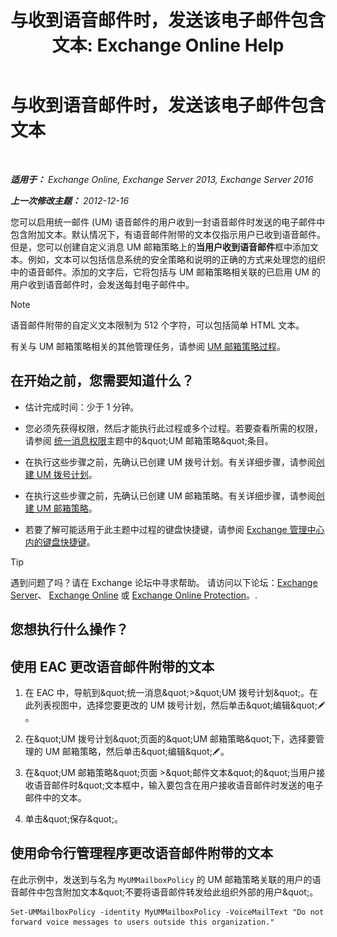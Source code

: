 ﻿---
title: '与收到语音邮件时，发送该电子邮件包含文本: Exchange Online Help'
TOCTitle: 与收到语音邮件时，发送该电子邮件包含文本
ms:assetid: b2eec29c-e5eb-4263-80d8-0b9813dd56dc
ms:mtpsurl: https://technet.microsoft.com/zh-cn/library/Bb201718(v=EXCHG.150)
ms:contentKeyID: 51408253
ms.date: 05/23/2018
mtps_version: v=EXCHG.150
ms.translationtype: MT
---

# 与收到语音邮件时，发送该电子邮件包含文本

 

_**适用于：** Exchange Online, Exchange Server 2013, Exchange Server 2016_

_**上一次修改主题：** 2012-12-16_

您可以启用统一邮件 (UM) 语音邮件的用户收到一封语音邮件时发送的电子邮件中包含附加文本。默认情况下，有语音邮件附带的文本仅指示用户已收到语音邮件。但是，您可以创建自定义消息 UM 邮箱策略上的**当用户收到语音邮件**框中添加文本。例如，文本可以包括信息系统的安全策略和说明的正确的方式来处理您的组织中的语音邮件。添加的文字后，它将包括与 UM 邮箱策略相关联的已启用 UM 的用户收到语音邮件时，会发送每封电子邮件中。

> [!NOTE]  
> 语音邮件附带的自定义文本限制为 512 个字符，可以包括简单 HTML 文本。


有关与 UM 邮箱策略相关的其他管理任务，请参阅 [UM 邮箱策略过程](um-mailbox-policy-procedures-exchange-2013-help.md)。

## 在开始之前，您需要知道什么？

  - 估计完成时间：少于 1 分钟。

  - 您必须先获得权限，然后才能执行此过程或多个过程。若要查看所需的权限，请参阅 [统一消息权限](unified-messaging-permissions-exchange-2013-help.md)主题中的\&quot;UM 邮箱策略\&quot;条目。

  - 在执行这些步骤之前，先确认已创建 UM 拨号计划。有关详细步骤，请参阅[创建 UM 拨号计划](create-a-um-dial-plan-exchange-2013-help.md)。

  - 在执行这些步骤之前，先确认已创建 UM 邮箱策略。有关详细步骤，请参阅[创建 UM 邮箱策略](create-a-um-mailbox-policy-exchange-2013-help.md)。

  - 若要了解可能适用于此主题中过程的键盘快捷键，请参阅 [Exchange 管理中心内的键盘快捷键](keyboard-shortcuts-in-the-exchange-admin-center-exchange-online-protection-help.md)。

> [!TIP]  
> 遇到问题了吗？请在 Exchange 论坛中寻求帮助。 请访问以下论坛：<a href="https://go.microsoft.com/fwlink/p/?linkid=60612">Exchange Server</a>、 <a href="https://go.microsoft.com/fwlink/p/?linkid=267542">Exchange Online</a> 或 <a href="https://go.microsoft.com/fwlink/p/?linkid=285351">Exchange Online Protection</a>。.


## 您想执行什么操作？

## 使用 EAC 更改语音邮件附带的文本

1.  在 EAC 中，导航到\&quot;统一消息\&quot;\>\&quot;UM 拨号计划\&quot;。在此列表视图中，选择您要更改的 UM 拨号计划，然后单击\&quot;编辑\&quot;![编辑图标](images/Bb124582.6f53ccb2-1f13-4c02-bea0-30690e6ea71d(EXCHG.150).gif "编辑图标")。

2.  在\&quot;UM 拨号计划\&quot;页面的\&quot;UM 邮箱策略\&quot;下，选择要管理的 UM 邮箱策略，然后单击\&quot;编辑\&quot;![编辑图标](images/Bb124582.6f53ccb2-1f13-4c02-bea0-30690e6ea71d(EXCHG.150).gif "编辑图标")。

3.  在\&quot;UM 邮箱策略\&quot;页面 \>\&quot;邮件文本\&quot;的\&quot;当用户接收语音邮件时\&quot;文本框中，输入要包含在用户接收语音邮件时发送的电子邮件中的文本。

4.  单击\&quot;保存\&quot;。

## 使用命令行管理程序更改语音邮件附带的文本

在此示例中，发送到与名为 `MyUMMailboxPolicy` 的 UM 邮箱策略关联的用户的语音邮件中包含附加文本\&quot;不要将语音邮件转发给此组织外部的用户\&quot;。

    Set-UMMailboxPolicy -identity MyUMMailboxPolicy -VoiceMailText "Do not forward voice messages to users outside this organization."

